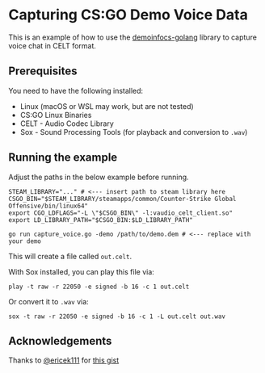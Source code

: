 # Capturing CS:GO Demo Voice Data

This is an example of how to use the [demoinfocs-golang](https://github.com/markus-wa/demoinfocs-golang) library to capture voice chat in CELT format.

## Prerequisites

You need to have the following installed:

- Linux (macOS or WSL may work, but are not tested)
- CS:GO Linux Binaries
- CELT - Audio Codec Library
- Sox - Sound Processing Tools (for playback and conversion to `.wav`)

## Running the example

Adjust the paths in the below example before running.

```terminal
STEAM_LIBRARY="..." # <--- insert path to steam library here
CSGO_BIN="$STEAM_LIBRARY/steamapps/common/Counter-Strike Global Offensive/bin/linux64"
export CGO_LDFLAGS="-L \"$CSGO_BIN\" -l:vaudio_celt_client.so"
export LD_LIBRARY_PATH="$CSGO_BIN:$LD_LIBRARY_PATH"

go run capture_voice.go -demo /path/to/demo.dem # <--- replace with your demo
```

This will create a file called `out.celt`.

With Sox installed, you can play this file via:

    play -t raw -r 22050 -e signed -b 16 -c 1 out.celt

Or convert it to `.wav` via:

    sox -t raw -r 22050 -e signed -b 16 -c 1 -L out.celt out.wav

## Acknowledgements

Thanks to [@ericek111](https://github.com/ericek111) for [this gist](https://gist.github.com/ericek111/abe5829f6e52e4b25b3b97a0efd0b22b)

